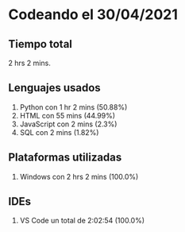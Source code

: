 # Codeando el 30/04/2021

## Tiempo total
2 hrs 2 mins.

## Lenguajes usados
1. Python con 1 hr 2 mins (50.88%)
1. HTML con 55 mins (44.99%)
1. JavaScript con 2 mins (2.3%)
1. SQL con 2 mins (1.82%)

## Plataformas utilizadas
1. Windows con 2 hrs 2 mins (100.0%)

## IDEs
1. VS Code un total de 2:02:54 (100.0%)
